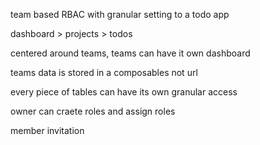 team based RBAC with granular setting to a todo app

dashboard > projects > todos

centered around teams, teams can have it own dashboard

teams data is stored in a composables not url

every piece of tables can have its own granular access

owner can craete roles and assign roles

member invitation